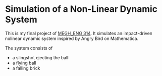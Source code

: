 # Simulation of a Non-Linear Dynamic System

This is my final project of [MEGH_ENG 314](http://www.mccormick.northwestern.edu/mechanical/courses/descriptions/314-theory-of-machines-dynamics.html).
It simulates an impact-driven nolinear dynamic system inspired by Angry Bird on Mathematica.

The system consists of

* a slingshot ejecting the ball
* a flying ball
* a falling brick

